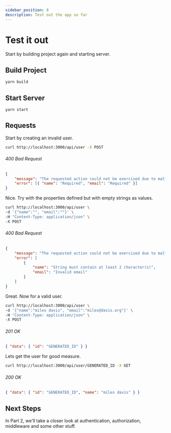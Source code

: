 ```yaml
---
sidebar_position: 8
description: Test out the app so far
---
```


# Test it out

Start by building project again and starting server.

## Build Project

```bash
yarn build
```

## Start Server

```bash
yarn start
```

## Requests

Start by creating an invalid user.

```bash
curl http://localhost:3000/api/user -X POST
```

###### 400 Bad Request

```json
{
    "message": "The requested action could not be exercised due to malformed syntax.",
    "error": [{ "name": "Required", "email": "Required" }]
}
```

Nice. Try with the properties defined but with empty strings as values.

```bash
curl http://localhost:3000/api/user \
-d '{"name":"", "email":""}' \
-H "Content-Type: application/json" \
-X POST
```

###### 400 Bad Request

```json
{
    "message": "The requested action could not be exercised due to malformed syntax.",
    "error": [
        {
            "name": "String must contain at least 2 character(s)",
            "email": "Invalid email"
        }
    ]
}
```

Great. Now for a valid user.

```bash
curl http://localhost:3000/api/user \
-d '{"name":"miles davis", "email":"miles@davis.org"}' \
-H "Content-Type: application/json" \
-X POST
```

###### 201 OK

```json
{ "data": { "id": "GENERATED_ID" } }
```

Lets get the user for good measure.

```bash
curl http://localhost:3000/api/user/GENERATED_ID -X GET
```

###### 200 OK

```json
{ "data": { "id": "GENERATED_ID", "name": "miles davis" } }
```

## Next Steps

In Part 2, we'll take a closer look at authentication, authorization, middleware and some other stuff.
